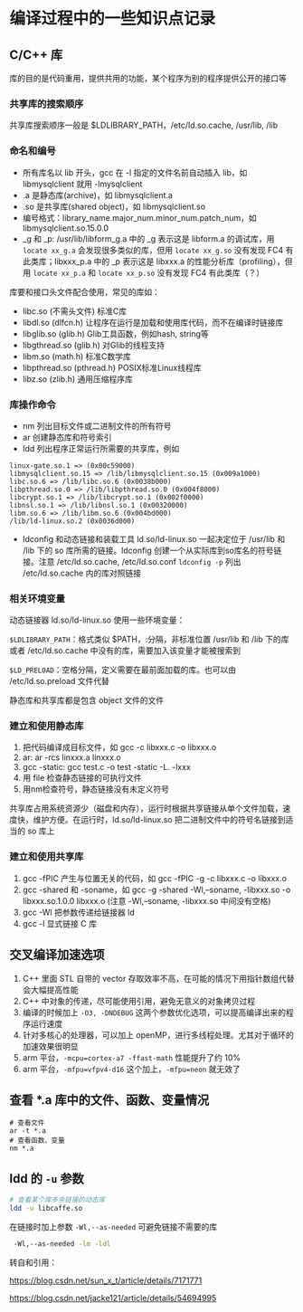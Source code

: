 # 编译过程中的一些知识点记录

## C/C++ 库

库的目的是代码重用，提供共用的功能，某个程序为别的程序提供公开的接口等

### 共享库的搜索顺序

共享库搜索顺序一般是 $LDLIBRARY_PATH，/etc/ld.so.cache, /usr/lib, /lib

### 命名和编号

- 所有库名以 lib 开头，gcc 在 -l 指定的文件名前自动插入 lib，如 libmysqlclient 就用 -lmysqlclient
- .a 是静态库(archive)，如 libmysqlclient.a
- .so 是共享库(shared object)，如 libmysqlclient.so
- 编号格式：library_name.major_num.minor_num.patch_num，如 libmysqlclient.so.15.0.0
- _g 和 _p: /usr/lib/libform_g.a 中的 _g 表示这是 libform.a 的调试库，用 `locate xx_g.a` 会发现很多类似的库，但用 `locate xx_g.so` 没有发现 FC4 有此类库；libxxx_p.a 中的 _p 表示这是 libxxx.a 的性能分析库（profiling），但用 `locate xx_p.a` 和 `locate xx_p.so` 没有发现 FC4 有此类库（？）

库要和接口头文件配合使用，常见的库如：

- libc.so (不需头文件) 标准C库
- libdl.so (dlfcn.h) 让程序在运行是加载和使用库代码，而不在编译时链接库
- libglib.so (glib.h) Glib工具函数，例如hash, string等
- libgthread.so (glib.h) 对Glib的线程支持
- libm.so (math.h) 标准C数学库
- libpthread.so (pthread.h) POSIX标准Linux线程库
- libz.so (zlib.h) 通用压缩程序库

### 库操作命令

- nm 列出目标文件或二进制文件的所有符号
- ar 创建静态库和符号索引
- ldd 列出程序正常运行所需要的共享库，例如

``` text
linux-gate.so.1 => (0x00c59000)
libmysqlclient.so.15 => /lib/libmysqlclient.so.15 (0x009a1000)
libc.so.6 => /lib/libc.so.6 (0x0038b000)
libpthread.so.0 => /lib/libpthread.so.0 (0x004f8000)
libcrypt.so.1 => /lib/libcrypt.so.1 (0x002f0000)
libnsl.so.1 => /lib/libnsl.so.1 (0x00320000)
libm.so.6 => /lib/libm.so.6 (0x004bd000)
/lib/ld-linux.so.2 (0x0036d000)
```

- ldconfig 和动态链接和装载工具 ld.so/ld-linux.so 一起决定位于 /usr/lib 和 /lib 下的 so 库所需的链接。ldconfig 创建一个从实际库到so库名的符号链接。注意 /etc/ld.so.cache, /etc/ld.so.conf `ldconfig -p` 列出 /etc/ld.so.cache 内的库对照链接

### 相关环境变量

动态链接器 ld.so/ld-linux.so 使用一些环境变量：

`$LDLIBRARY_PATH`：格式类似 $PATH，:分隔，非标准位置 /usr/lib 和 /lib 下的库或者 /etc/ld.so.cache 中没有的库，需要加入该变量才能被搜索到

`$LD_PRELOAD`：空格分隔，定义需要在最前面加载的库。也可以由 /etc/ld.so.preload 文件代替

静态库和共享库都是包含 object 文件的文件

### 建立和使用静态库

1. 把代码编译成目标文件，如 gcc -c libxxx.c -o libxxx.o
2. ar: ar -rcs linxxx.a linxxx.o
3. gcc -static: gcc test.c -o test -static -L. -lxxx
4. 用 file 检查静态链接的可执行文件
5. 用nm检查符号，静态链接没有未定义符号

共享库占用系统资源少（磁盘和内存），运行时根据共享链接从单个文件加载，速度快，维护方便。在运行时，ld.so/ld-linux.so 把二进制文件中的符号名链接到适当的 so 库上

### 建立和使用共享库

1. gcc -fPIC 产生与位置无关的代码，如 gcc -fPIC -g -c libxxx.c -o libxxx.o
2. gcc -shared 和 -soname，如 gcc -g -shared -Wl,–soname, -libxxx.so -o libxxx.so.1.0.0 libxxx.o (注意 -Wl,–soname, -libxxx.so 中间没有空格)
3. gcc -Wl 把参数传递给链接器 ld
4. gcc -l 显式链接 C 库

## 交叉编译加速选项

1. C++ 里面 STL 自带的 vector 存取效率不高，在可能的情况下用指针数组代替会大幅提高性能
2. C++ 中对象的传递，尽可能使用引用，避免无意义的对象拷贝过程
3. 编译的时候加上 `-O3, -DNDEBUG` 这两个参数优化选项，可以提高编译出来的程序运行速度
4. 针对多核心的处理器，可以加上 openMP，进行多线程处理。尤其对于循环的加速效果很明显
5. arm 平台，`-mcpu=cortex-a7 -ffast-math` 性能提升了约 10%
6. arm 平台，`-mfpu=vfpv4-d16` 这个加上，`-mfpu=neon` 就无效了

## 查看 *.a 库中的文件、函数、变量情况

``` shell
# 查看文件
ar -t *.a
# 查看函数、变量
nm *.a
```

## ldd 的 `-u` 参数

``` sh
# 查看某个库多余链接的动态库
ldd -u libcaffe.so
```

在链接时加上参数 `-Wl,--as-needed` 可避免链接不需要的库

``` sh
 -Wl,--as-needed -lm -ldl
```

转自和引用：

https://blog.csdn.net/sun_x_t/article/details/7171771

https://blog.csdn.net/jacke121/article/details/54694995
